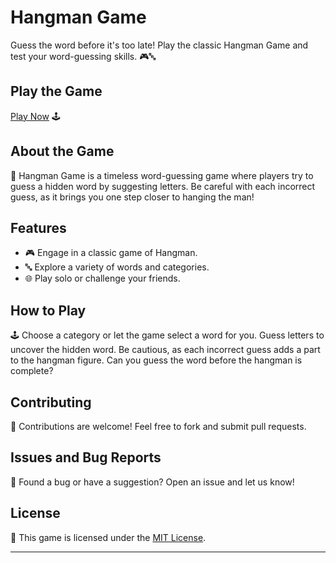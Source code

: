 # Hangman Game

Guess the word before it's too late! Play the classic Hangman Game and test your word-guessing skills. 🎮🔤

## Play the Game

[Play Now](https://aryan0-1maurya.github.io/hangman-game/) 🕹️

## About the Game

📜 Hangman Game is a timeless word-guessing game where players try to guess a hidden word by suggesting letters. Be careful with each incorrect guess, as it brings you one step closer to hanging the man!

## Features

- 🎮 Engage in a classic game of Hangman.
- 🔤 Explore a variety of words and categories.
- 🌐 Play solo or challenge your friends.

## How to Play

🕹️ Choose a category or let the game select a word for you. Guess letters to uncover the hidden word. Be cautious, as each incorrect guess adds a part to the hangman figure. Can you guess the word before the hangman is complete?

## Contributing

🤝 Contributions are welcome! Feel free to fork and submit pull requests.

## Issues and Bug Reports

🐛 Found a bug or have a suggestion? Open an issue and let us know!

## License

📄 This game is licensed under the [MIT License](LICENSE).

---
